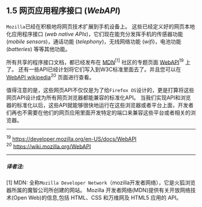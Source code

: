 ## 1.5 网页应用程序接口 (*WebAPI*)

`Mozilla`已经在积极地将网页技术扩展到手机设备上。
这些已经定义好的网页本地化应用程序接口 (*web native APIs*)，它们现在能充分发挥手机的传感器功能 (*mobile sensors*)，通话功能 (*telephony*)，无线网络功能 (*wifi*)，电池功能 (*batteries*) 等等其他功能。

所有共享的程序接口文档，都已经发布在 [MDN](https://developer.mozilla.org)<sup>[1]</sup> 社区的专题页面 [WebAPI](https://developer.mozilla.org/en-US/docs/WebAPI)<sup>19</sup> 上了。
还有一些API已经计划将它们写入到W3C标准里面去了。并且您可以在 [WebAPI wikipedia](https://wiki.mozilla.org/WebAPI)<sup>20</sup> 页面进行查看。

值得注意的是，这些网页API不仅仅是为了给`Firefox OS`设计的，更是打算将这些网页API设计成为所有网页浏览器都能兼容的标准化API。
当我们实现API和浏览器的标准化以后，这些API就能够很快地运行在这些浏览器或者平台上面，开发者们再也不需要在他们的网页应用里面开发特定的端口来兼容这些平台或者相关的浏览器。

---

<sup>19</sup> <https://developer.mozilla.org/en-US/docs/WebAPI>  
<sup>20</sup> <https://wiki.mozilla.org/WebAPI>

---

##### 译者注:
[1] MDN: 全称`Mozilla Developer Network`（mozilla开发者网络），它是火狐浏览器所属的魔智公司所创建的网站。
Mozilla 开发者网络(MDN)提供有关开放网络技术(Open Web)的信息,包括 HTML、CSS 和万维网及 HTML5 应用的 API。
